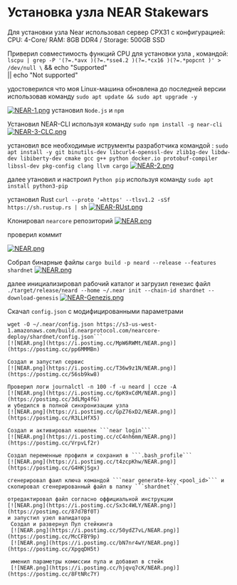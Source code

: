 # Установка узла NEAR Stakewars

Для установки узла Near использовал сервер CPX31 с конфигурацией: CPU: 4-Core/ RAM: 8GB DDR4 / Storage: 500GB SSD

Приверил совместимость функций CPU для установки узла , командой: 
```lscpu | grep -P '(?=.*avx )(?=.*sse4.2 )(?=.*cx16 )(?=.*popcnt )' > /dev/null \```
  && echo "Supported" \
  || echo "Not supported"

удостоверился что моя Linux-машина обновлена до последней версии использовав команду ```sudo apt update && sudo apt upgrade -y```

[![NEAR-1.png](https://i.postimg.cc/NGZNVv9B/NEAR-1.png)](https://postimg.cc/CdHHBtsQ)
установил  ```Node.js``` и ```npm```

Установил NEAR-CLI используя команду ```sudo npm install -g near-cli```
[![NEAR-3-CLC.png](https://i.postimg.cc/5NZF1WD3/NEAR-3-CLC.png)](https://postimg.cc/fJfbjpzt)

установил все необходимые иструменты разработчика командой : 
```sudo apt install -y git binutils-dev libcurl4-openssl-dev zlib1g-dev libdw-dev libiberty-dev cmake gcc g++ python docker.io protobuf-compiler libssl-dev pkg-config clang llvm cargo```
[![NEAR-2.png](https://i.postimg.cc/rz24MJxF/NEAR-2.png)](https://postimg.cc/RJGhTwgj)


далее утановил и настроил ```Python pip``` используя команду ```sudo apt install python3-pip```

установил Rust ```curl --proto '=https' --tlsv1.2 -sSf https://sh.rustup.rs | sh```
[![NEAR-RUst.png](https://i.postimg.cc/8kJmQGCy/NEAR-RUst.png)](https://postimg.cc/DmhXLtLs)

Клонировал ```nearcore``` репозиторий 
[![NEAR.png](https://i.postimg.cc/ydP47RnH/NEAR.png)](https://postimg.cc/JDGdqG96)

проверил коммит

[![NEAR.png](https://i.postimg.cc/9FfR5t1c/NEAR.png)](https://postimg.cc/rzvF54vH)

Собрал бинарные файлы ```cargo build -p neard --release --features shardnet```
[![NEAR.png](https://i.postimg.cc/RF53tkcR/NEAR.png)](https://postimg.cc/HJzsDPvc)

далее инициализировал рабочий каталог и загрузил генезис файл
```./target/release/neard --home ~/.near init --chain-id shardnet --download-genesis```
[![NEAR-Genezis.png](https://i.postimg.cc/g0Sfxp8w/NEAR-Genezis.png)](https://postimg.cc/xkmsZWsY)

Скачал ```config.json``` с модифицированными параметрами 
```rm ~/.near/config.json
wget -O ~/.near/config.json https://s3-us-west-1.amazonaws.com/build.nearprotocol.com/nearcore-deploy/shardnet/config.json```
[![NEAR.png](https://i.postimg.cc/MpW6RWMt/NEAR.png)](https://postimg.cc/pp6MMMBn)

Создал и запустил сервис
[![NEAR.png](https://i.postimg.cc/T36w9z1N/NEAR.png)](https://postimg.cc/56sb9kw8)

Проверил логи journalctl -n 100 -f -u neard | ccze -A
[![NEAR.png](https://i.postimg.cc/6pK9xCdM/NEAR.png)](https://postimg.cc/3dLMg4fG)
и убедился в полной синхронизации узла
[![NEAR.png](https://i.postimg.cc/GpZ76xD2/NEAR.png)](https://postimg.cc/R3LLHfX5)

Создал и активировал кошелек ```near login```
[![NEAR.png](https://i.postimg.cc/cC4nh6mm/NEAR.png)](https://postimg.cc/VrpvLf2r)

Создал переменные профиля и сохранил в ```.bash_profile```
[![NEAR.png](https://i.postimg.cc/t4zcpKhw/NEAR.png)](https://postimg.cc/G4HKjSgx)

сгенерировал фаил ключа командой ```near generate-key <pool_id>``` и скопировал сгенерированный файл в папку ```shardnet```
 
отредактировал файл согласно оффициальной инструкции 
[![NEAR.png](https://i.postimg.cc/Sx3c4WLY/NEAR.png)](https://postimg.cc/87d7Bf0T)
и запустил узел валидатора
 Создал и развернул Пул стейкинга 
 [![NEAR.png](https://i.postimg.cc/50ydZ7vL/NEAR.png)](https://postimg.cc/McCFBY9p)
 [![NEAR.png](https://i.postimg.cc/bN7nr4wY/NEAR.png)](https://postimg.cc/XpgqDH5t)
 
 именил параметры комиссии пула и добавил в стейк 
 [![NEAR.png](https://i.postimg.cc/hjqvq7cK/NEAR.png)](https://postimg.cc/8FtNRc7Y)








